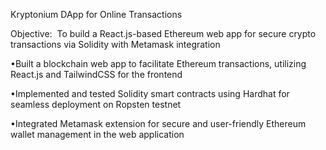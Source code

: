 Kryptonium DApp for Online Transactions                                                                                                                               

Objective:  To build a React.js-based Ethereum web app for secure crypto transactions via Solidity with Metamask integration  

•Built a blockchain web app to facilitate Ethereum transactions, utilizing React.js and TailwindCSS for the frontend  
  
•Implemented and tested Solidity smart contracts using Hardhat for seamless deployment on Ropsten testnet  

•Integrated Metamask extension for secure and user-friendly Ethereum wallet management in the web application
 
 

